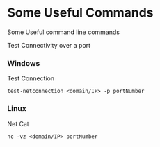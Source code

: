 # Some Useful Commands
Some Useful command line commands

Test Connectivity over a port

### Windows
Test Connection
```
test-netconnection <domain/IP> -p portNumber
```

### Linux  
Net Cat
```
nc -vz <domain/IP> portNumber
```
